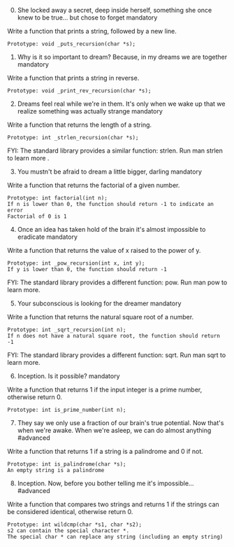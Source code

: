
0. She locked away a secret, deep inside herself, something she once knew to be true... but chose to forget
mandatory

Write a function that prints a string, followed by a new line.

    Prototype: void _puts_recursion(char *s);

1. Why is it so important to dream? Because, in my dreams we are together
mandatory

Write a function that prints a string in reverse.

    Prototype: void _print_rev_recursion(char *s);

2. Dreams feel real while we're in them. It's only when we wake up that we realize something was actually strange
mandatory

Write a function that returns the length of a string.

    Prototype: int _strlen_recursion(char *s);

FYI: The standard library provides a similar function: strlen. Run man strlen to learn more
.


3. You mustn't be afraid to dream a little bigger, darling
mandatory

Write a function that returns the factorial of a given number.

    Prototype: int factorial(int n);
    If n is lower than 0, the function should return -1 to indicate an error
    Factorial of 0 is 1


4. Once an idea has taken hold of the brain it's almost impossible to eradicate
mandatory

Write a function that returns the value of x raised to the power of y.

    Prototype: int _pow_recursion(int x, int y);
    If y is lower than 0, the function should return -1

FYI: The standard library provides a different function: pow. Run man pow to learn more.


5. Your subconscious is looking for the dreamer
mandatory

Write a function that returns the natural square root of a number.

    Prototype: int _sqrt_recursion(int n);
    If n does not have a natural square root, the function should return -1

FYI: The standard library provides a different function: sqrt. Run man sqrt to learn more.


6. Inception. Is it possible?
mandatory

Write a function that returns 1 if the input integer is a prime number, otherwise return 0.

    Prototype: int is_prime_number(int n);


7. They say we only use a fraction of our brain's true potential. Now that's when we're awake. When we're asleep, we can do almost anything
#advanced

Write a function that returns 1 if a string is a palindrome and 0 if not.

    Prototype: int is_palindrome(char *s);
    An empty string is a palindrome


8. Inception. Now, before you bother telling me it's impossible...
#advanced

Write a function that compares two strings and returns 1 if the strings can be considered identical, otherwise return 0.

    Prototype: int wildcmp(char *s1, char *s2);
    s2 can contain the special character *.
    The special char * can replace any string (including an empty string)

